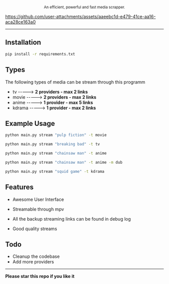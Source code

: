 <p align="center"><sup>An efficient, powerful and fast media scrapper.</sup></p>


https://github.com/user-attachments/assets/aaeebc1d-e479-41ce-aa16-aca28ce163a0


---

## Installation

```sh
pip install -r requirements.txt
```

## Types
The following types of media can be stream through this programm

- tv -----> **2 providers - max 2 links**
- movie -----> **2 providers - max 2 links**
- anime -----> **1 provider - max 5 links**
- kdrama -----> **1 provider - max 2 links**

## Example Usage
```sh
python main.py stream "pulp fiction" -t movie
```

```sh
python main.py stream "breaking bad" -t tv
```

```sh
python main.py stream "chainsaw man" -t anime

python main.py stream "chainsaw man" -t anime -m dub
```

```sh
python main.py stream "squid game" -t kdrama
```

## Features
- Awesome User Interface
- Streamable through mpv
- All the backup streaming links can be found in debug log

- Good quality streams

## Todo
- Cleanup the codebase
- Add more providers


---
**Please star this repo if you like it**

